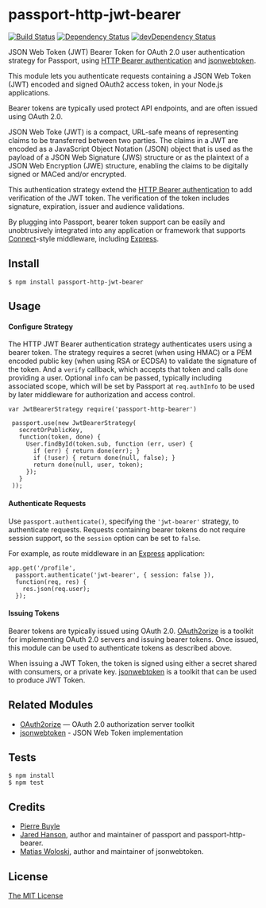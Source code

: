 # passport-http-jwt-bearer

[![Build Status](https://travis-ci.org/FloeDesignTechnologies/passport-http-jwt-bearer.svg?branch=master)](https://travis-ci.org/FloeDesignTechnologies/passport-http-jwt-bearer) [![Dependency Status](https://david-dm.org/FloeDesignTechnologies/passport-http-jwt-bearer.svg)](https://david-dm.org/FloeDesignTechnologies/passport-http-jwt-bearer) [![devDependency Status](https://david-dm.org/FloeDesignTechnologies/passport-http-jwt-bearer/dev-status.svg)](https://david-dm.org/FloeDesignTechnologies/passport-http-jwt-bearer#info=devDependencies)

JSON Web Token (JWT) Bearer Token for OAuth 2.0 user authentication strategy
for Passport, using [HTTP Bearer authentication](https://www.npmjs.org/package/passport-http-bearer)
and [jsonwebtoken](https://github.com/auth0/node-jsonwebtoken).

This module lets you authenticate requests containing a JSON Web Token (JWT)
encoded and signed OAuth2 access token, in your Node.js applications.

Bearer tokens are typically used protect API endpoints, and are often issued
using OAuth 2.0.

JSON Web Toke (JWT) is a compact, URL-safe means of representing claims to be
transferred between two parties.  The claims in a JWT are encoded as a
JavaScript Object Notation (JSON) object that is used as the payload of a JSON
Web Signature (JWS) structure or as the plaintext of a JSON Web Encryption
(JWE) structure, enabling the claims to be digitally signed or MACed and/or
encrypted.

This authentication strategy extend the [HTTP Bearer authentication](https://www.npmjs.org/package/passport-http-bearer)
to add verification of the JWT token. The verification of the token includes
signature, expiration, issuer and audience validations.

By plugging into Passport, bearer token support can be easily and unobtrusively
integrated into any application or framework that supports
[Connect](http://www.senchalabs.org/connect/)-style middleware, including
[Express](http://expressjs.com/).

## Install

    $ npm install passport-http-jwt-bearer

## Usage

#### Configure Strategy

The HTTP JWT Bearer authentication strategy authenticates users using a bearer
token.  The strategy requires a secret (when using HMAC) or a PEM encoded
public key (when using RSA or ECDSA) to validate the signature of the token.
And a `verify` callback, which accepts that token and calls `done` providing a
user.  Optional `info` can be passed, typically including associated scope,
which will be set by Passport at `req.authInfo` to be used by later middleware
for authorization and access control.

    var JwtBearerStrategy require('passport-http-bearer')

     passport.use(new JwtBearerStrategy(
       secretOrPublicKey,
       function(token, done) {
         User.findById(token.sub, function (err, user) {
           if (err) { return done(err); }
           if (!user) { return done(null, false); }
           return done(null, user, token);
         });
       }
     ));

#### Authenticate Requests

Use `passport.authenticate()`, specifying the `'jwt-bearer'` strategy, to
authenticate requests.  Requests containing bearer tokens do not require
session support, so the `session` option can be set to `false`.

For example, as route middleware in an [Express](http://expressjs.com/)
application:

    app.get('/profile', 
      passport.authenticate('jwt-bearer', { session: false }),
      function(req, res) {
        res.json(req.user);
      });

#### Issuing Tokens

Bearer tokens are typically issued using OAuth 2.0. [OAuth2orize](https://github.com/jaredhanson/oauth2orize)
is a toolkit for implementing OAuth 2.0 servers and issuing bearer tokens.  Once
issued, this module can be used to authenticate tokens as described above.

When issuing a JWT Token, the token is signed using either a secret shared with
consumers, or a private key. [jsonwebtoken](https://github.com/auth0/node-jsonwebtoken)
is a toolkit that can be used to produce JWT Token.

## Related Modules

- [OAuth2orize](https://github.com/jaredhanson/oauth2orize) — OAuth 2.0 authorization server toolkit
- [jsonwebtoken](https://github.com/auth0/node-jsonwebtoken) - JSON Web Token implementation

## Tests

    $ npm install
    $ npm test

## Credits

  - [Pierre Buyle](https://github.com/pbuyle)
  - [Jared Hanson](https://github.com/jaredhanson), author and maintainer of passport and passport-http-bearer.
  - [Matias Woloski](https://github.com/woloski), author and maintainer of jsonwebtoken.

## License

[The MIT License](http://opensource.org/licenses/MIT)
